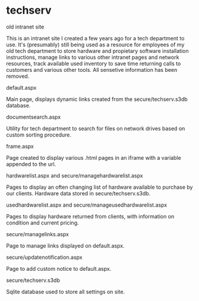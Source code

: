 # techserv
old intranet site

This is an intranet site I created a few years ago for a tech department to use. It's (presumably) still being used as a resource for employees of my old tech department to store hardware and propietary software installation instructions, manage links to various other intranet pages and network resources, track available used inventory to save time returning calls to customers and various other tools.  All sensetive information has been removed.


default.aspx

Main page, displays dynamic links created from the secure/techserv.s3db database.


documentsearch.aspx

Utility for tech department to search for files on network drives based on custom sorting procedure.


frame.aspx

Page created to display various .html pages in an iframe with a variable appended to the url.


hardwarelist.aspx and secure/managehardwarelist.aspx

Pages to display an often changing list of hardware available to purchase by our clients. Hardware data stored in secure/techserv.s3db.


usedhardwarelist.aspx and secure/manageusedhardwarelist.aspx

Pages to display hardware returned from clients, with information on condition and current pricing.


secure/managelinks.aspx

Page to manage links displayed on default.aspx.


secure/updatenotification.aspx

Page to add custom notice to default.aspx.


secure/techserv.s3db

Sqlite database used to store all settings on site.
